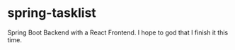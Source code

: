 # spring-tasklist
Spring Boot Backend with a React Frontend. I hope to god that I finish it this time.